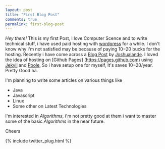 ```yaml
---
layout: post
title: "First Blog Post"
comments: true
permalink: first-blog-post
---
```


*Hey there!* This is my first Post, I love Computer Scence and to write technical stuff, i 
have used paid hosting with [wordpress](http://wordpress.com/) for a while. I don't know 
why i'm not satisfied may be because of paying $10-$20 bucks for the hosting. Recently i 
have come across a [Blog Post](http://joshualande.com/jekyll-github-pages-poole/) by 
[Joshualande](https://twitter.com/joshualande). I loved the idea of hosting on [Github Pages]
(https://pages.github.com) using [Jekyll](http://jekyllrb.com/) and [Poole](https://github.com/poole/poole),
So i have setup one for myself, It's saves $10-$20/year. 
Pretty Good ha.

I'm planning to write some articles on various things like

* Java
* Javascript
* Linux
* Some other on Latest Technologies

I'm interested in *Algorithms*, i'm not pretty good at them i want to master some of the basic *Algorithms* in
the near future.

Cheers

{% include twitter_plug.html %}
